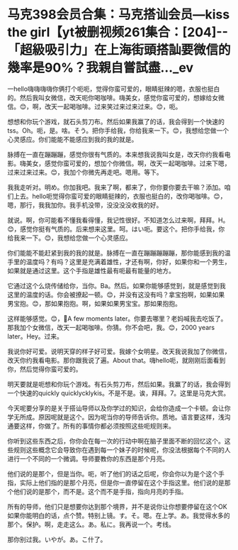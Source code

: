 # 马克398会员合集：马克搭讪会员—kiss the girl【yt被删视频261集合：[204]--「超級吸引力」在上海街頭搭訕要微信的幾率是90%？我親自嘗試盡…_ev

一hello嗨嗨嗨嗨你俩打个呃呃，觉得你蛮可爱的，眼睛挺辣的嗯，衣服也挺白的。然后我叫女微信，改天呃你喝咖啡。嗨美女，感觉你蛮可爱的，想嫁给女微信。😊，啊，改天一起喝咖啡。过来笑过来过来过来。😊，呃。

想想和你玩个游戏，就石头剪刀布。然后如果我赢了的话，我会得到一个快速的tss。Oh。呃，是。啥。そう。把你手给我，你给我来一下。😊，我想给您做一个心灵感应。你们能能不能感应到我的我的就是。

脉搏在一直在蹦蹦蹦，感觉你很有气质的。本来想我说我叫女是，改天你约我看电影。嗨美女，感觉你蛮可爱的，想加个你微信。啊，改天一起喝咖啡。过来下嗯，过来过来过来。😊，我加个你微先再走吧。嗯用。等下。

我我走听对。明め。你加我吧。我来了啊，都来了，你你要你要去干嘛？添加。咱们上去。hello呃觉得你蛮可爱的眼睛挺辣的，衣服也挺白的，改你喝咖啡。😊，嗯，那行，我我加你。我手机没带，没没没没收我的好。

就说。啊，你可能看不懂我看得懂，我记性很好。不知道怎么过来啊，拜拜。H。😊，感觉你挺有气质的。后来想来这里。呵。はい呃。要这个。把你手给我，你给我来一下。😊，我想给您做一个心灵感应。

你们能能不能赶紧到我的我的就是。脉搏在一直在蹦蹦蹦蹦蹦，那你能感到我的温手里的温度吗？有吗？这里是充满着雄性，才还有啊，你好，如果你和一个男生，如果就是通过这里。这个手指是雄性最有呃最有能量的地方。

它通过这个么烧传储给你，当你。Ba。然后。如果你能够感觉到，就是感觉到我这里的温度的话。你会被撩起一顿。😊，并没有这没有吗？拿宝抱啊，如果如果男宝抱。😊，那如果抱抱。啊，如果如果男宝宝。那如果抱抱。

这样能够感觉。😊，🎼A few moments later。你要去哪里？老妈喊我去吃饭了。那我加个女微信，改天一起喝咖啡。你猜。你不会吧，我。😊，2000 years later。Hey。过来。

我说你好可爱。说明天穿的样子好可爱。我嫁个女明星。改天我说我加了你微信，改天你约我看电影。那你跟我说了遍。About that。嗨hello呃，就刚刚后面看到你，然后觉得你蛮可爱的。

明天要就是呃想和你玩个游戏。有石头剪刀布，然后如果。我赢了的话，我会得到一个快速的quickly quicklycklykis。不是不是。诶，拜拜。7。这里是马克大赏。

今天呢要分享的是关于搭讪导师以及你学过的知识，会给你造成一个卡顿。会让你学无所成。原因呢就是这个。因为呢当你的导师告诉你。质地。语言要这样，浅沟通要这样，你做了。所有的事情你都必须按照这些呃规则来。

你听到这些东西之后，你你会在每一次的行动中啊在脑子里面不断的回忆这个。这些规则这些概念它会导致你在遇到每一个妹子的时候呢，你没法根据每个不同的人进行一个不同的一个微调。导师要教你的东西是那个月亮。

他们说的是那个，但是当你。呃，听了他们的话之后呢，你会你以为是个这个手指，实际上他们指的是那个月亮，但是你一直停留在这个手指这里。他们说的是那个他们说的是那个，而不是。这个而不是手指，指向月亮的手指。

所有的导师，他们只是想要你达到那个境界，并不是说你让你想要停留在这个OK如果你能明白的话，点个赞。特别上镜。す。そ。嗯。在上学。あ。我觉得水多的那个。保护。啊，走走这么。あ。私に。我再说一个。考线。

那你别过我。いやが。あ。こ什了。